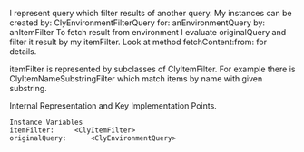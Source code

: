 I represent query which filter results of another query.
My instances can be created by:
	ClyEnvironmentFilterQuery for: anEnvironmentQuery by: anItemFilter
To fetch result from environment I evaluate originalQuery and filter it result by my itemFilter.
Look at method fetchContent:from: for details.

itemFilter is represented by subclasses of ClyItemFilter. For example there is ClyItemNameSubstringFilter which match items by name with given substring. 

Internal Representation and Key Implementation Points.

    Instance Variables
	itemFilter:		<ClyItemFilter>
	originalQuery:		<ClyEnvironmentQuery>